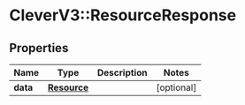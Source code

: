 # CleverV3::ResourceResponse

## Properties
Name | Type | Description | Notes
------------ | ------------- | ------------- | -------------
**data** | [**Resource**](Resource.md) |  | [optional] 

